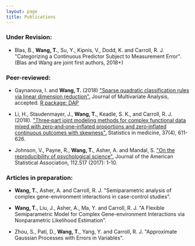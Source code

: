 ```yaml
---
layout: page
title: Publications
---
```

### Under Revision:
- Blas, B., **Wang, T.**, Su, Y., Kipnis, V., Dodd, K. and Carroll, R. J. "Categorizing a Continuous Predictor Subject to Measurement Error". (Blas and Wang are joint first authors, 2018+)



### Peer-reviewed:

- Gaynanova, I. and **Wang, T.** (2018) ["Sparse quadratic classification rules via linear dimension reduction".](https://doi.org/10.1016/j.jmva.2018.09.011) Journal of Multivariate Analysis, accepted. 
[R package: DAP](https://cran.r-project.org/web/packages/DAP/index.html)

- Li, H., Staudenmayer, J., **Wang, T.**, Keadle, S. K., and Carroll, R. J. (2018). ["Three‐part joint modeling methods for complex functional data mixed with zero‐and‐one–inflated proportions and zero‐inflated continuous outcomes with skewness".](https://www.ncbi.nlm.nih.gov/pubmed/29052239) Statistics in medicine, 37(4), 611-626.

- Johnson, V., Payne, R., **Wang, T.**, Asher, A. and Mandal, S.
["On the reproducibility of psychological science".](https://amstat.tandfonline.com/doi/abs/10.1080/01621459.2016.1240079#.WqQ13ZPwbOQ) Journal of the American Statistical Association, 112.517 (2017): 1-10.

### Articles in preparation:

- **Wang, T.**, Asher, A. and Carroll, R. J. "Semiparametric analysis of complex gene-environment interactions in case-control studies".

- **Wang, T.**, Liu, J., Asher, A., Ma, Y. and Carroll, R. J. "A Flexible Semiparametric Model for Complex Gene-environment Interactions via Nonparametric Likelihood Estimation".

- Zhou, S., Pati, D., **Wang, T.**, Yang, Y. and Carroll, R. J. "Approximate Gaussian Processes with Errors in Variables".
